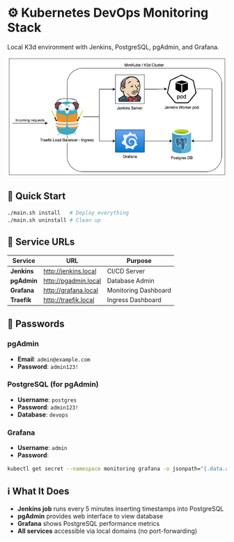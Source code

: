 # ⚙️ Kubernetes DevOps Monitoring Stack

Local K3d environment with Jenkins, PostgreSQL, pgAdmin, and Grafana.

![Architecture](image.png)

## 🚀 Quick Start

```bash
./main.sh install   # Deploy everything
./main.sh uninstall # Clean up
```

## 🔗 Service URLs

| **Service** | **URL** | **Purpose** |
|-------------|---------|-------------|
| **Jenkins** | http://jenkins.local | CI/CD Server |
| **pgAdmin** | http://pgadmin.local | Database Admin |
| **Grafana** | http://grafana.local | Monitoring Dashboard |
| **Traefik** | http://traefik.local | Ingress Dashboard |

## 🔐 Passwords

### pgAdmin
- **Email**: `admin@example.com`
- **Password**: `admin123!`

### PostgreSQL (for pgAdmin)
- **Username**: `postgres`
- **Password**: `admin123!`
- **Database**: `devops`

### Grafana
- **Username**: `admin`
- **Password**: 
```bash
kubectl get secret --namespace monitoring grafana -o jsonpath="{.data.admin-password}" | base64 --decode
```

## ℹ️ What It Does

- **Jenkins job** runs every 5 minutes inserting timestamps into PostgreSQL
- **pgAdmin** provides web interface to view database
- **Grafana** shows PostgreSQL performance metrics
- **All services** accessible via local domains (no port-forwarding)
